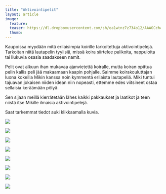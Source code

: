 ```yaml
---
title: "Aktivointipelit"
layout: article
image:
  feature:
  teaser: https://dl.dropboxusercontent.com/sh/ea1wtnz7z734o12/AAAOCch4RQDxUSbubex0Jy8Ra/aktivointi/paperikuplat/DS04272_-245px.jpg
  thumb:
---
```


Kaupoissa myydään mitä erilaisimpia koirille tarkoitettuja aktivointipelejä. Tarkoitan niitä lautapelin tyylisiä, missä koira siirtelee palikoita, nappuloita tai liukuvia osasia saadakseen namit.

Pelit ovat alkuun ihan mukavaa ajanvietettä koiralle, mutta koiran opittua pelin kallis peli jää makaamaan kaapin pohjalle. Saimme koirakouluttajan luona kokeilla Mikin kanssa noin kymmentä erilaista lautapeliä. Miki tuntui tajuavan jokaisen niiden idean niin nopeasti, ettemme edes viitsineet ostaa sellaisia keräämään pölyä.

Sen sijaan meillä kierrätetään lähes kaikki pakkaukset ja laatikot ja teen niistä itse Mikille ilmaisia aktivointipelejä.

Saat tarkemmat tiedot auki klikkaamalla kuvia.

[![](https://dl.dropboxusercontent.com/sh/ea1wtnz7z734o12/AADfUNIAHfQ_ifzW8z_qPieua/aktivointi/flippailu/DS060441-245px.jpg)](http://minimuutti.com/aktivointi/flippailu/)

[![](https://dl.dropboxusercontent.com/sh/ea1wtnz7z734o12/AACQK2mvYzaxqwZfMqqjIxwYa/aktivointi/kiekon-pyoritys/DSC57855-245px.jpg)](http://minimuutti.com/aktivointi/kiekon-pyoritys/)

[![](https://dl.dropboxusercontent.com/sh/ea1wtnz7z734o12/AAAq1zh9M8OuYs6Bh34ygcDqa/aktivointi/koydenveto/DSC55402-245px.jpg)](http://minimuutti.com/aktivointi/koydenveto/)

[![](https://dl.dropboxusercontent.com/sh/ea1wtnz7z734o12/AADI4P-kdkEBcMd9BPC0Z5fda/aktivointi/kurkkaa-koloon/DSC34707-245px.jpg)](http://minimuutti.com/aktivointi/kurkkaa-koloon/)

[![](https://dl.dropboxusercontent.com/sh/ea1wtnz7z734o12/AAB4zH1IfQTacQ8w7iielcHma/aktivointi/levysoittimet/DSC54548-245px.jpg)](http://minimuutti.com/aktivointi/levysoittimet/)

[![](https://dl.dropboxusercontent.com/sh/ea1wtnz7z734o12/AAAAPAVsXTgt2TELJBYBWlVwa/aktivointi/muki-tuubissa/DSC56649-245px.jpg)](http://minimuutti.com/aktivointi/muki-tuubissa/)

[![](https://dl.dropboxusercontent.com/sh/ea1wtnz7z734o12/AAAOCch4RQDxUSbubex0Jy8Ra/aktivointi/paperikuplat/DS04272_-245px.jpg)](http://minimuutti.com/aktivointi/paperikuplat/)

[![](https://dl.dropboxusercontent.com/sh/ea1wtnz7z734o12/AABqKBQyizl5fWo0UqaQTn7Ra/aktivointi/putoilevat-namit/DSC51366-245px.jpg)](http://minimuutti.com/aktivointi/putoilevat-namit/)
